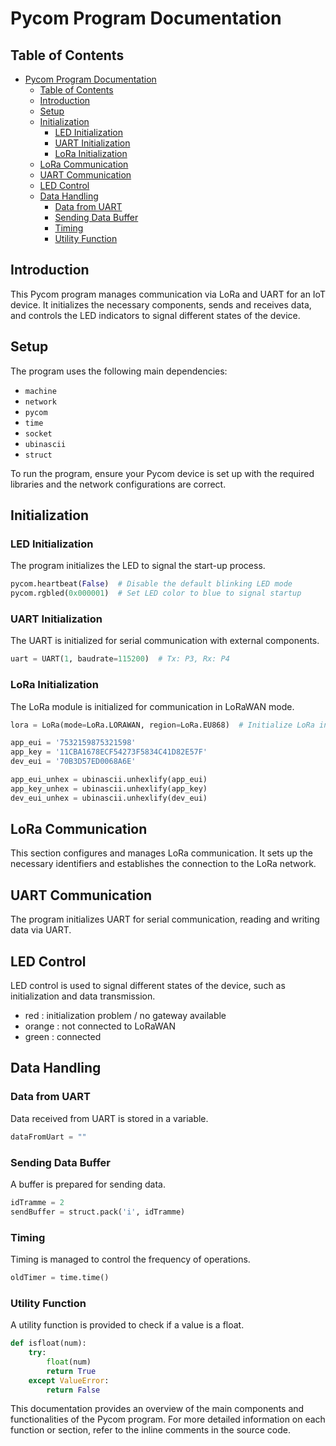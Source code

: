 # Pycom Program Documentation

## Table of Contents

- [Pycom Program Documentation](#pycom-program-documentation)
  - [Table of Contents](#table-of-contents)
  - [Introduction](#introduction)
  - [Setup](#setup)
  - [Initialization](#initialization)
    - [LED Initialization](#led-initialization)
    - [UART Initialization](#uart-initialization)
    - [LoRa Initialization](#lora-initialization)
  - [LoRa Communication](#lora-communication)
  - [UART Communication](#uart-communication)
  - [LED Control](#led-control)
  - [Data Handling](#data-handling)
    - [Data from UART](#data-from-uart)
    - [Sending Data Buffer](#sending-data-buffer)
    - [Timing](#timing)
    - [Utility Function](#utility-function)

## Introduction

This Pycom program manages communication via LoRa and UART for an IoT device. It initializes the necessary components, sends and receives data, and controls the LED indicators to signal different states of the device.

## Setup

The program uses the following main dependencies:

* `machine`
* `network`
* `pycom`
* `time`
* `socket`
* `ubinascii`
* `struct`

To run the program, ensure your Pycom device is set up with the required libraries and the network configurations are correct.

## Initialization

### LED Initialization

The program initializes the LED to signal the start-up process.

```python
pycom.heartbeat(False)  # Disable the default blinking LED mode
pycom.rgbled(0x000001)  # Set LED color to blue to signal startup
```

### UART Initialization

The UART is initialized for serial communication with external components.

```python
uart = UART(1, baudrate=115200)  # Tx: P3, Rx: P4
```

### LoRa Initialization

The LoRa module is initialized for communication in LoRaWAN mode.

```python
lora = LoRa(mode=LoRa.LORAWAN, region=LoRa.EU868)  # Initialize LoRa in LORAWAN mode

app_eui = '7532159875321598'
app_key = '11CBA1678ECF54273F5834C41D82E57F'
dev_eui = '70B3D57ED0068A6E'

app_eui_unhex = ubinascii.unhexlify(app_eui)
app_key_unhex = ubinascii.unhexlify(app_key)
dev_eui_unhex = ubinascii.unhexlify(dev_eui)
```

## LoRa Communication

This section configures and manages LoRa communication. It sets up the necessary identifiers and establishes the connection to the LoRa network.

## UART Communication

The program initializes UART for serial communication, reading and writing data via UART.

## LED Control

LED control is used to signal different states of the device, such as initialization and data transmission.

- red : initialization problem / no gateway available
- orange : not connected to LoRaWAN
- green : connected


## Data Handling

### Data from UART

Data received from UART is stored in a variable.

```python
dataFromUart = ""
```

### Sending Data Buffer

A buffer is prepared for sending data.

```python
idTramme = 2
sendBuffer = struct.pack('i', idTramme)
```

### Timing

Timing is managed to control the frequency of operations.

```python
oldTimer = time.time()
```

### Utility Function

A utility function is provided to check if a value is a float.

```python
def isfloat(num):
    try:
        float(num)
        return True
    except ValueError:
        return False
```

This documentation provides an overview of the main components and functionalities of the Pycom program. For more detailed information on each function or section, refer to the inline comments in the source code.